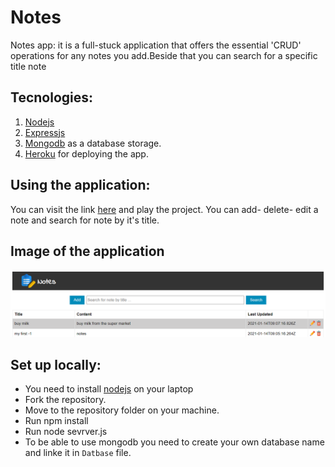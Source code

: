 ﻿# Notes

Notes app: it is a full-stuck application that offers the essential 'CRUD' operations for any notes you add.Beside that you can search for a specific title note

## Tecnologies:

1. [Nodejs](https://nodejs.org/en/)
2. [Expressjs](https://expressjs.com/)
3. [Mongodb](https://www.mongodb.com/1) as a database storage.
4. [Heroku](https://www.heroku.com/) for deploying the app.

## Using the application:

You can visit the link [here](https://rasha-notesp.herokuapp.com/) and play the project. You can add- delete- edit a note and search for note by it's title.

## Image of the application

![result](https://github.com/Aksion-Learning/Notes/blob/main/public/images/notes_output.png)

## Set up locally:

- You need to install [nodejs](<(https://nodejs.org/en/)>) on your laptop
- Fork the repository.
- Move to the repository folder on your machine.
- Run npm install
- Run node sevrver.js
- To be able to use mongodb you need to create your own database name and linke it in <code>Datbase</code> file.
